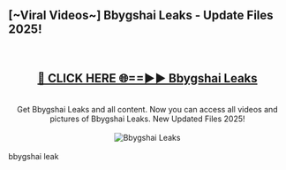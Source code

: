 <h2>[~Viral Videos~] Bbygshai Leaks - Update Files 2025!</h2>
<br>
<div align="center">
<h2><a href="https://betterlinks.top/A2PfLJ" rel="nofollow">🔴 CLICK HERE 🌐==►► Bbygshai Leaks</a></h2>
<br>
Get Bbygshai Leaks and all content. Now you can access all videos and pictures of Bbygshai Leaks. New Updated Files 2025!
<br>
<br>
<a href="https://betterlinks.top/A2PfLJ" rel="nofollow" data-target="animated-image.originalLink"><img src="https://i.ibb.co.com/WyWwxjT/player-gif2.gif" alt="Bbygshai Leaks" style="max-width: 100%; display: inline-block;" data-target="animated-image.originalImage"></a>
</div>
<br>
bbygshai leak